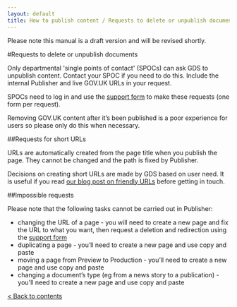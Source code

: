 ```yaml
---
layout: default
title: How to publish content / Requests to delete or unpublish documents and create or delete URLs
---
```


Please note this manual is a draft version and will be revised shortly.

#Requests to delete or unpublish documents

Only departmental 'single points of contact' (SPOCs) can ask GDS to unpublish content. Contact your SPOC if you need to do this. Include the internal Publisher and live GOV.UK URLs in your request. 

SPOCs need to log in and use the [support form](https://support.production.alphagov.co.uk) to make these requests (one form per request).

Removing GOV.UK content after it’s been published is a poor experience for users so please only do this when necessary. 


##Requests for short URLs

URLs are automatically created from the page title when you publish the page. They cannot be changed and the path is fixed by Publisher. 

Decisions on creating short URLs are made by GDS based on user need. It is useful if you read [our blog post on friendly URLs](http://inside-inside-gov.tumblr.com/post/47775179301/short-urls-for-organisations-profile-pages) before getting in touch.


##Impossible requests

Please note that the following tasks cannot be carried out in Publisher:

* changing the URL of a page - you will need to create a new page and fix the URL to what you want, then request a deletion and redirection using the [support form](https://support.production.alphagov.co.uk)
* duplicating a page - you’ll need to create a new page and use copy and paste
* moving a page from Preview to Production - you’ll need to create a new page and use copy and paste
* changing a document’s type (eg from a news story to a publication) - you'll need to create a new page and use copy and paste

[< Back to contents](http://alphagov.github.io/inside-government-admin-guide/)
